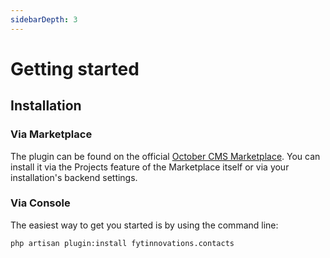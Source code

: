 ```yaml
---
sidebarDepth: 3
---
```


# Getting started

## Installation

### Via Marketplace

The plugin can be found on the official [October CMS Marketplace](https://octobercms.com/plugin/fytinnovations-contacts). You 
can install it via the Projects feature of the Marketplace itself or via your installation's backend settings.

### Via Console

The easiest way to get you started is by using the command line:

```bash
php artisan plugin:install fytinnovations.contacts
```